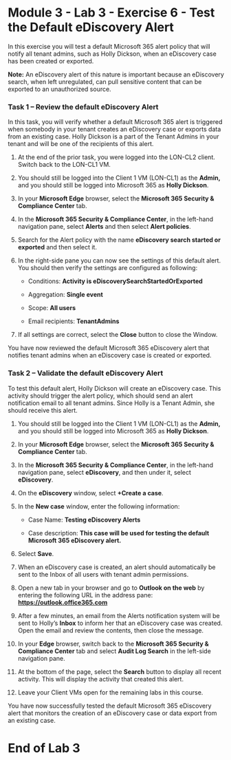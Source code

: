 # Module 3 - Lab 3 - Exercise 6 - Test the Default eDiscovery Alert


In this exercise you will test a default Microsoft 365 alert policy that will notify all tenant admins, such as Holly Dickson, when an eDiscovery case has been created or exported.

**Note:** An eDiscovery alert of this nature is important because an eDiscovery search, when left unregulated, can pull sensitive content that can be exported to an unauthorized source.

### Task 1 – Review the default eDiscovery Alert

In this task, you will verify whether a default Microsoft 365 alert is triggered when somebody in your tenant creates an eDiscovery case or exports data from an existing case. Holly Dickson is a part of the Tenant Admins in your tenant and will be one of the recipients of this alert. 

1. At the end of the prior task, you were logged into the LON-CL2 client. Switch back to the LON-CL1 VM.

2. You should still be logged into the Client 1 VM (LON-CL1) as the **Admin,** and you should still be logged into Microsoft 365 as **Holly Dickson**. 

3. In your **Microsoft Edge** browser, select the **Microsoft 365 Security &amp; Compliance Center** tab.

4. In the **Microsoft 365 Security &amp; Compliance Center**, in the left-hand navigation pane, select **Alerts** and then select **Alert policies**.

5. Search for the Alert policy with the name **eDiscovery search started or exported** and then select it.

6. In the right-side pane you can now see the settings of this default alert. You should then verify the settings are configured as following:

	- Conditions: **Activity is eDiscoverySearchStartedOrExported**

	- Aggregation: **Single event**

	- Scope: **All users**

	- Email recipients: **TenantAdmins**

7. If all settings are correct, select the **Close** button to close the Window.

You have now reviewed the default Microsoft 365 eDiscovery alert that notifies tenant admins when an eDiscovery case is created or exported.

### Task 2 – Validate the default eDiscovery Alert

To test this default alert, Holly Dickson will create an eDiscovery case. This activity should trigger the alert policy, which should send an alert notification email to all tenant admins. Since Holly is a Tenant Admin, she should receive this alert. 

1. You should still be logged into the Client 1 VM (LON-CL1) as the **Admin,** and you should still be logged into Microsoft 365 as **Holly Dickson**. 

2. In your **Microsoft Edge** browser, select the **Microsoft 365 Security &amp; Compliance Center** tab. 

3. In the **Microsoft 365 Security &amp; Compliance Center**, in the left-hand navigation pane, select **eDiscovery**, and then under it, select **eDiscovery**.

4. On the **eDiscovery** window, select **+Create a case**.

5. In the **New case** window, enter the following information:

	- Case Name: **Testing eDiscovery Alerts**

	- Case description: **This case will be used for testing the default Microsoft 365 eDiscovery alert.**

6. Select **Save**.

7. When an eDiscovery case is created, an alert should automatically be sent to the Inbox of all users with tenant admin permissions. 

8. Open a new tab in your browser and go to **Outlook on the web** by entering the following URL in the address pane: **https://outlook.office365.com**

9. After a few minutes, an email from the Alerts notification system will be sent to Holly’s **Inbox** to inform her that an eDiscovery case was created. Open the email and review the contents, then close the message.

10. In your **Edge** browser, switch back to the **Microsoft 365 Security &amp; Compliance Center** tab and select **Audit Log Search** in the left-side navigation pane. 

11. At the bottom of the page, select the **Search** button to display all recent activity. This will display the activity that created this alert. 

12. Leave your Client VMs open for the remaining labs in this course.  

You have now successfully tested the default Microsoft 365 eDiscovery alert that monitors the creation of an eDiscovery case or data export from an existing case.


# End of Lab 3
